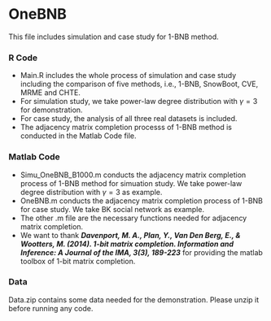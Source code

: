 # OneBNB
This file includes simulation and case study for 1-BNB method.

### R Code

- Main.R includes the whole process of simulation and case study including the comparison of five methods, i.e., 1-BNB, SnowBoot, CVE, MRME and CHTE. 
- For simulation study, we take power-law degree distribution with $\gamma = 3$ for demonstration. 
- For case study, the analysis of all three real datasets is included.
- The adjacency matrix completion processs of 1-BNB method is conducted in the Matlab Code file.


### Matlab Code
- Simu_OneBNB_B1000.m conducts the adjacency matrix completion process of 1-BNB method for simuation study. We take power-law degree distribution with $\gamma = 3$ as example.
- OneBNB.m conducts the adjacency matrix completion process of 1-BNB for case study. We take BK social network as example.
- The other .m file are the necessary functions needed for adjacency matrix completion. 
- We want to thank <i><b>Davenport, M. A., Plan, Y., Van Den Berg, E., & Wootters, M. (2014). 1-bit matrix completion. Information and Inference: A Journal of the IMA, 3(3), 189-223</b></i> for providing the matlab toolbox of 1-bit matrix completion.

### Data 
Data.zip contains some data needed for the demonstration. Please unzip it before running any code.
